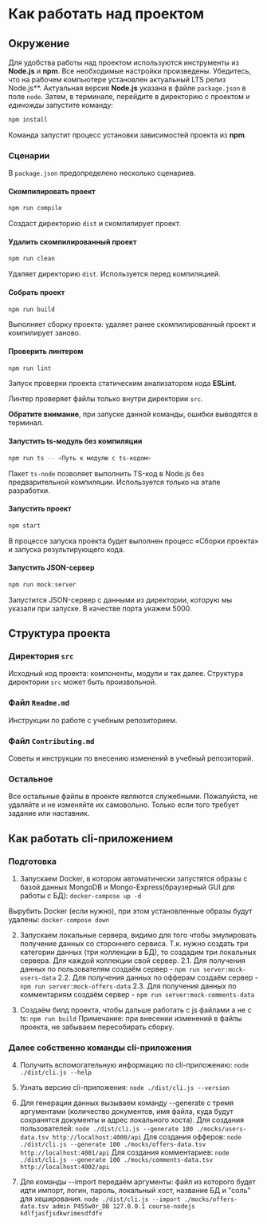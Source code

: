 # Как работать над проектом

## Окружение

Для удобства работы над проектом используются инструменты из **Node.js** и **npm**. Все необходимые настройки произведены. Убедитесь, что на рабочем компьютере установлен актуальный LTS релиз Node.js**. Актуальная версия **Node.js** указана в файле `package.json` в поле `node`. Затем, в терминале, перейдите в директорию с проектом и _единожды_ запустите команду:

```bash
npm install
```

Команда запустит процесс установки зависимостей проекта из **npm**.

### Сценарии

В `package.json` предопределено несколько сценариев.

#### Скомпилировать проект

```bash
npm run compile
```

Создаст директорию `dist` и скомпилирует проект.

#### Удалить скомпилированный проект

```bash
npm run clean
```

Удаляет директорию `dist`. Используется перед компиляцией.

#### Собрать проект

```bash
npm run build
```

Выполняет сборку проекта: удаляет ранее скомпилированный проект и компилирует заново.

#### Проверить линтером

```bash
npm run lint
```

Запуск проверки проекта статическим анализатором кода **ESLint**.

Линтер проверяет файлы только внутри директории `src`.

**Обратите внимание**, при запуске данной команды, ошибки выводятся в терминал.

#### Запустить ts-модуль без компиляции

```bash
npm run ts -- <Путь к модулю с ts-кодом>
```

Пакет `ts-node` позволяет выполнить TS-код в Node.js без предварительной компиляции. Используется только на этапе разработки.

#### Запустить проект

```bash
npm start
```

В процессе запуска проекта будет выполнен процесс «Сборки проекта» и запуска результирующего кода.

#### Запустить JSON-сервер

```bash
npm run mock:server
```

Запустится JSON-сервер с данными из директории, которую мы указали при запуске. В качестве порта укажем 5000.

## Структура проекта

### Директория `src`

Исходный код проекта: компоненты, модули и так далее. Структура директории `src` может быть произвольной.

### Файл `Readme.md`

Инструкции по работе с учебным репозиторием.

### Файл `Contributing.md`

Советы и инструкции по внесению изменений в учебный репозиторий.

### Остальное

Все остальные файлы в проекте являются служебными. Пожалуйста, не удаляйте и не изменяйте их самовольно. Только если того требует задание или наставник.

## Как работать сli-приложением

### Подготовка
1. Запускаем Docker, в котором автоматически запустятся образы с базой данных MongoDB и Mongo-Express(браузерный GUI для работы с БД):
`docker-compose up -d`

Вырубить Docker (если нужно), при этом установленные образы будут удалены:
`docker-compose down`

2. Запускаем локальные сервера, видимо для того чтобы эмулировать получение данных со стороннего сервиса.
Т.к. нужно создать три категории данных (три коллекции в БД), то создадим три локальных сервера.
Для каждой коллекции свой сервер.
  2.1. Для получения данных по пользователям создаём сервер - `npm run server:mock-users-data`
  2.2. Для получения данных по офферам создаём сервер - `npm run server:mock-offers-data`
  2.3. Для получения данных по комментариям создаём сервер - `npm run server:mock-comments-data`

3. Создаём билд проекта, чтобы дальше работать с js файлами а не с ts:
`npm run build`
Примечание: при внесении изменений в файлы проекта, не забываем пересобирать сборку.

### Далее собственно команды cli-приложения
4. Получить вспомогательную информацию по cli-приложению:
`node ./dist/cli.js --help`

5. Узнать версию cli-приложения:
`node ./dist/cli.js --version`

6. Для генерации данных вызываем команду --generate c тремя аргументами (количество документов, имя файла, куда будут сохранятся документы и адрес локального хоста).
Для создания пользователей:
`node ./dist/cli.js --generate 100 ./mocks/users-data.tsv http://localhost:4000/api`
Для создания офферов:
`node ./dist/cli.js --generate 100 ./mocks/offers-data.tsv http://localhost:4001/api`
Для создания комментариев:
`node ./dist/cli.js --generate 100 ./mocks/comments-data.tsv http://localhost:4002/api`

7. Для команды --import передаём аргументы: файл из которого будет идти импорт, логин, пароль, локальный хост, название БД и "соль" для хеширования.
`node ./dist/cli.js --import ./mocks/offers-data.tsv admin P455w0r_DB 127.0.0.1 course-nodejs kdlfjasfjsdkwrimesdfdfv`
